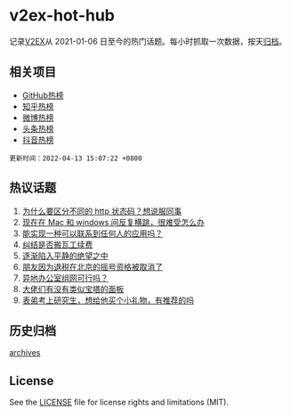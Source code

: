 # v2ex-hot-hub

 记录[V2EX](https://www.v2ex.com/)从 2021-01-06 日至今的热门话题。每小时抓取一次数据，按天[归档](archives)。
 
 ## 相关项目

- [GitHub热榜](https://github.com/snaildev/github-hot-hub)
- [知乎热榜](https://github.com/snaildev/zhihu-hot-hub)
- [微博热榜](https://github.com/snaildev/weibo-hot-hub)
- [头条热榜](https://github.com/snaildev/toutiao-hot-hub)
- [抖音热榜](https://github.com/snaildev/douyin-hot-hub)


 `更新时间：2022-04-13 15:07:22 +0800`

## 热议话题

1. [为什么要区分不同的 http 状态码？想说服同事](https://www.v2ex.com/t/846679)
1. [现在在 Mac 和 windows 间反复横跳，很难受怎么办](https://www.v2ex.com/t/846638)
1. [能实现一种可以联系到任何人的应用吗？](https://www.v2ex.com/t/846666)
1. [纠结是否搬瓦工续费](https://www.v2ex.com/t/846693)
1. [逐渐陷入平静的绝望之中](https://www.v2ex.com/t/846689)
1. [朋友因为退税在北京的摇号资格被取消了](https://www.v2ex.com/t/846570)
1. [异地办公室组网可行吗？](https://www.v2ex.com/t/846662)
1. [大佬们有没有类似宝塔的面板](https://www.v2ex.com/t/846535)
1. [表弟考上研究生，想给他买个小礼物，有推荐的吗](https://www.v2ex.com/t/846706)

## 历史归档

[archives](archives)

## License

See the [LICENSE](LICENSE) file for license rights and limitations (MIT).
